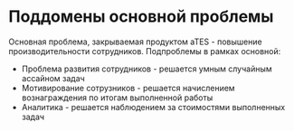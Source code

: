 # Поддомены основной проблемы
Основная проблема, закрываемая продуктом aTES - повышение производительности сотрудников.
Подпроблемы в рамках основной:
- Проблема развития сотрудников - решается умным случайным ассайном задач
- Мотивирование сотрузников - решается начислением вознаграждения по итогам выполненной работы
- Аналитика - решается наблюдением за стоимостями выполненных задач